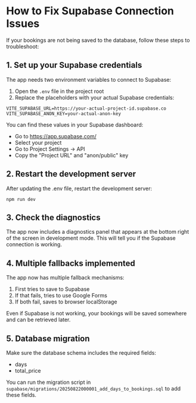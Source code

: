 # How to Fix Supabase Connection Issues

If your bookings are not being saved to the database, follow these steps to troubleshoot:

## 1. Set up your Supabase credentials

The app needs two environment variables to connect to Supabase:

1. Open the `.env` file in the project root
2. Replace the placeholders with your actual Supabase credentials:

```
VITE_SUPABASE_URL=https://your-actual-project-id.supabase.co
VITE_SUPABASE_ANON_KEY=your-actual-anon-key
```

You can find these values in your Supabase dashboard:
- Go to https://app.supabase.com/
- Select your project
- Go to Project Settings → API
- Copy the "Project URL" and "anon/public" key

## 2. Restart the development server

After updating the .env file, restart the development server:

```
npm run dev
```

## 3. Check the diagnostics

The app now includes a diagnostics panel that appears at the bottom right of the screen in development mode. This will tell you if the Supabase connection is working.

## 4. Multiple fallbacks implemented

The app now has multiple fallback mechanisms:

1. First tries to save to Supabase
2. If that fails, tries to use Google Forms
3. If both fail, saves to browser localStorage

Even if Supabase is not working, your bookings will be saved somewhere and can be retrieved later.

## 5. Database migration

Make sure the database schema includes the required fields:

- days
- total_price

You can run the migration script in `supabase/migrations/20250822000001_add_days_to_bookings.sql` to add these fields.
